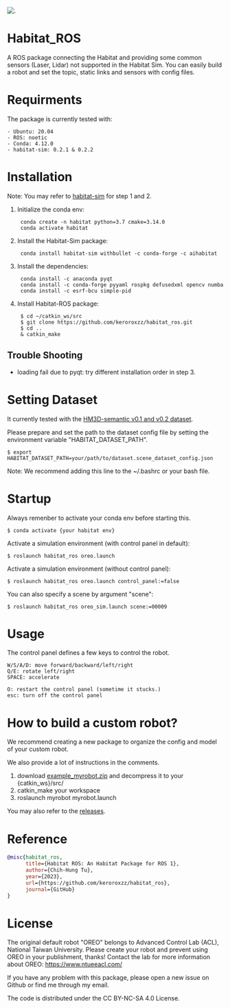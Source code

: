 ![.](https://live.staticflickr.com/65535/53019503002_8f0fb1524c_o_d.png)
# Habitat_ROS

A ROS package connecting the Habitat and providing some common sensors (Laser, Lidar) not supported in the Habitat Sim.
You can easily build a robot and set the topic, static links and sensors with config files.

# Requirments

The package is currently tested with:

    - Ubuntu: 20.04
    - ROS: noetic
    - Conda: 4.12.0
    - habitat-sim: 0.2.1 & 0.2.2

# Installation

Note: You may refer to [habitat-sim](https://github.com/facebookresearch/habitat-sim) for step 1 and 2.

1. Initialize the conda env:

        conda create -n habitat python=3.7 cmake=3.14.0
        conda activate habitat

2. Install the Habitat-Sim package:

        conda install habitat-sim withbullet -c conda-forge -c aihabitat

3. Install the dependencies:

        conda install -c anaconda pyqt
        conda install -c conda-forge pyyaml rospkg defusedxml opencv numba
        conda install -c esrf-bcu simple-pid

4. Install Habitat-ROS package:

        $ cd ~/catkin_ws/src
        $ git clone https://github.com/keroroxzz/habitat_ros.git
        $ cd ..
        & catkin_make

## Trouble Shooting

- loading fail due to pyqt: try different installation order in step 3.

# Setting Dataset

It currently tested with the [HM3D-semantic v0.1 and v0.2 dataset](https://github.com/matterport/habitat-matterport-3dresearch).

Please prepare and set the path to the dataset config file by setting the environment variable "HABITAT_DATASET_PATH".

    $ export HABITAT_DATASET_PATH=your/path/to/dataset.scene_dataset_config.json

Note: We recommend adding this line to the ~/.bashrc or your bash file.

# Startup

Always remenber to activate your conda env before starting this.

    $ conda activate {your habitat env}

Activate a simulation environment (with control panel in default):

    $ roslaunch habitat_ros oreo.launch

Activate a simulation environment (without control panel):

    $ roslaunch habitat_ros oreo.launch control_panel:=false

You can also specify a scene by argument "scene":

    $ roslaunch habitat_ros oreo_sim.launch scene:=00009

# Usage

The control panel defines a few keys to control the robot.
        
    W/S/A/D: move forward/backward/left/right
    Q/E: rotate left/right
    SPACE: accelerate

    O: restart the control panel (sometime it stucks.)
    esc: turn off the control panel

# How to build a custom robot?

We recommend creating a new package to organize the config and model of your custom robot. 

We also provide a lot of instructions in the comments. 

1. download [example_myrobot.zip](https://github.com/keroroxzz/habitat_ros/releases/download/release/example_myrobot.zip) and decompress it to your {catkin_ws}/src/
2. catkin_make your workspace
3. roslaunch myrobot myrobot.launch

You may also refer to the [releases](https://github.com/keroroxzz/habitat_ros/releases/tag/release).

# Reference

```bibtex
@misc{habitat_ros,
      title={Habitat ROS: An Habitat Package for ROS 1}, 
      author={Chih-Hung Tu},
      year={2023},
      url={https://github.com/keroroxzz/habitat_ros}, 
      journal={GitHub}
}
```

# License

The original default robot "OREO" belongs to Advanced Control Lab (ACL), National Taiwan University.
Please create your robot and prevent using OREO in your publishment, thanks!
Contact the lab for more information about OREO: https://www.ntueeacl.com/

If you have any problem with this package, please open a new issue on Github or find me through my email.

The code is distributed under the CC BY-NC-SA 4.0 License.


